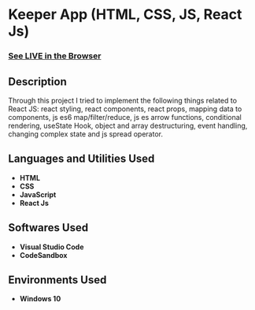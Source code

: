 <h1>Keeper App (HTML, CSS, JS, React Js)</h1>

 ### [See LIVE in the Browser](https://dqo8cx.csb.app/)

<h2>Description</h2>
Through this project I tried to implement the following things related to React JS: react styling, react components, react props, mapping data to components, js es6 map/filter/reduce, js es arrow functions, conditional rendering, useState Hook, object and array destructuring, event handling, changing complex state and js spread operator.
<br />


<h2>Languages and Utilities Used</h2>

- <b>HTML</b>
- <b>CSS</b>
- <b>JavaScript</b>
- <b>React Js</b>


<h2>Softwares Used </h2>

- <b>Visual Studio Code</b>
- <b>CodeSandbox</b>

<h2>Environments Used </h2>

- <b>Windows 10</b>

<!--
 ```diff
- text in red
+ text in green
! text in orange
# text in gray
@@ text in purple (and bold)@@
```
--!>
